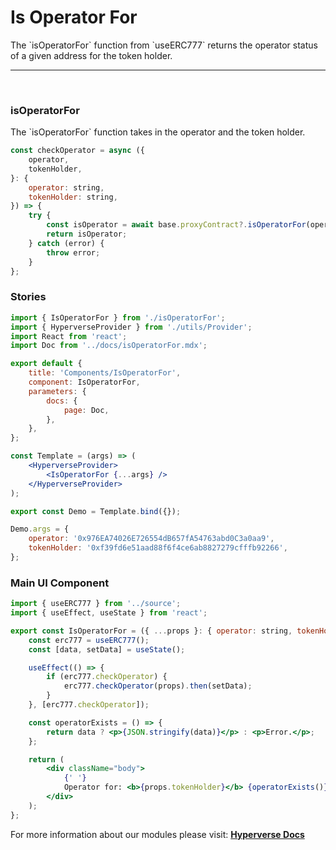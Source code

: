 # Is Operator For

<p> The `isOperatorFor` function from `useERC777` returns the operator status of a given address for the token holder. </p>

---

<br>

### isOperatorFor

<p> The `isOperatorFor` function takes in the operator and the token holder. </p>

```jsx
const checkOperator = async ({
	operator,
	tokenHolder,
}: {
	operator: string,
	tokenHolder: string,
}) => {
	try {
		const isOperator = await base.proxyContract?.isOperatorFor(operator, tokenHolder);
		return isOperator;
	} catch (error) {
		throw error;
	}
};
```

### Stories

```jsx
import { IsOperatorFor } from './isOperatorFor';
import { HyperverseProvider } from './utils/Provider';
import React from 'react';
import Doc from '../docs/isOperatorFor.mdx';

export default {
	title: 'Components/IsOperatorFor',
	component: IsOperatorFor,
	parameters: {
		docs: {
			page: Doc,
		},
	},
};

const Template = (args) => (
	<HyperverseProvider>
		<IsOperatorFor {...args} />
	</HyperverseProvider>
);

export const Demo = Template.bind({});

Demo.args = {
	operator: '0x976EA74026E726554dB657fA54763abd0C3a0aa9',
	tokenHolder: '0xf39fd6e51aad88f6f4ce6ab8827279cfffb92266',
};
```

### Main UI Component

```jsx
import { useERC777 } from '../source';
import { useEffect, useState } from 'react';

export const IsOperatorFor = ({ ...props }: { operator: string, tokenHolder: string }) => {
	const erc777 = useERC777();
	const [data, setData] = useState();

	useEffect(() => {
		if (erc777.checkOperator) {
			erc777.checkOperator(props).then(setData);
		}
	}, [erc777.checkOperator]);

	const operatorExists = () => {
		return data ? <p>{JSON.stringify(data)}</p> : <p>Error.</p>;
	};

	return (
		<div className="body">
			{' '}
			Operator for: <b>{props.tokenHolder}</b> {operatorExists()}
		</div>
	);
};
```

For more information about our modules please visit: [**Hyperverse Docs**](docs.hyperverse.dev)
